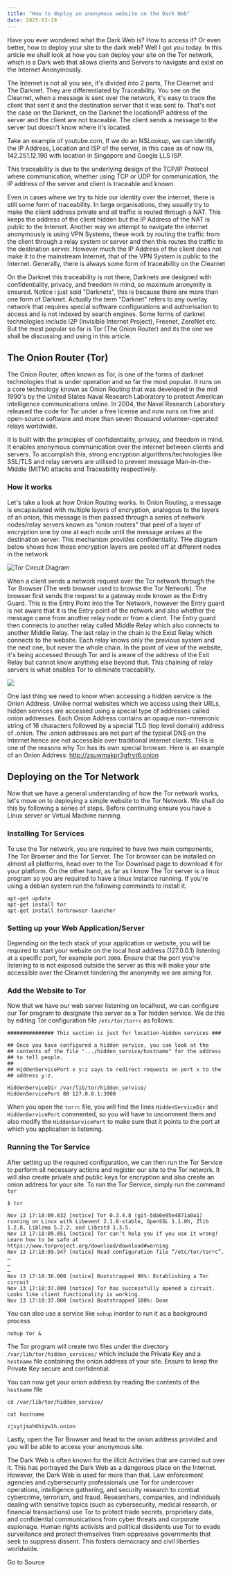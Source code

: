 ```yaml
---
title: "How to deploy an anonymous website on the Dark Web"
date: 2025-03-19
---
```


Have you ever wondered what the Dark Web is? How to access it? Or even better, how to deploy your site to the dark web? Well I got you today. In this article we shall look at how you can deploy your site on the Tor network, which is a Dark web that allows clients and Servers to navigate and exist on the Internet Anonymously.

The Internet is not all you see, it's divided into 2 parts, The Clearnet and The Darknet. They are differentiated by Traceability. You see on the Clearnet, when a message is sent over the network, it's easy to trace the client that sent it and the destination server that it was sent to. That's not the case on the Darknet, on the Darknet the location/IP address of the server and the client are not traceable. The client sends a message to the server but doesn't know where it's located.

Take an example of youtube.com, If we do an NSLookup, we can identify the IP Address, Location and ISP of the server, in this case as of now its, 142.251.12.190 with location in Singapore and Google LLS ISP.

This traceability is due to the underlying design of the TCP/IP Protocol where communication, whether using TCP or UDP for communication, the IP address of the server and client is traceable and known.

Even in cases where we try to hide our identity over the internet, there is still some form of traceability. In large organisations, they usually try to make the client address private and all traffic is routed through a NAT. This keeps the address of the client hidden but the IP Address of the NAT is public to the Internet. Another way we attempt to navigate the internet anonymously is using VPN Systems, these work by routing the traffic from the client through a relay system or server and then this routes the traffic to the destination server. However much the IP Address of the client does not make it to the mainstream Internet, that of the VPN System is public to the Internet. Generally, there is always some form of traceability on the Clearnet

On the Darknet this traceability is not there, Darknets are designed with confidentiality, privacy, and freedom in mind, so maximum anonymity is ensured. Notice i just said "Darknets", this is because there are more than one form of Darknet. Actually the term "Darknet" refers to any overlay network that requires special software configurations and authorisation to access and is not indexed by search engines. Some forms of darknet technologies include I2P (Invisible Internet Project), Freenet, ZeroNet etc. But the most popular so far is Tor (The Onion Router) and its the one we shall be discussing and using in this article.

## The Onion Router (Tor)

The Onion Router, often known as Tor, is one of the forms of darknet technologies that is under operation and so far the most popular. It runs on a core technology known as Onion Routing that was developed in the mid 1990's by the United States Naval Research Laboratory to protect American intelligence communications online. In 2004, the Naval Research Laboratory released the code for Tor under a free license and now runs on free and open-source software and more than seven thousand volunteer-operated relays worldwide.

It is built with the principles of confidentiality, privacy, and freedom in mind. It enables anonymous communication over the internet between clients and servers. To accomplish this, strong encryption algorithms/technologies like SSL/TLS and relay servers are utilised to prevent message Man-in-the-Middle (MITM) attacks and Traceability respectively.

### How it works

Let's take a look at how Onion Routing works. In Onion Routing, a message is encapsulated with multiple layers of encryption, analogous to the layers of an onion, this message is then passed through a series of network nodes/relay servers known as "onion routers" that peel of a layer of encryption one by one at each node until the message arrives at the destination server. This mechanism provides confidentiality. THe diagram below shows how these encryption layers are peeled off at different nodes in the network

![Tor Circuit Diagram](https://media2.dev.to/dynamic/image/width=800%2Cheight=%2Cfit=scale-down%2Cgravity=auto%2Cformat=auto/https%3A%2F%2Fdev-to-uploads.s3.amazonaws.com%2Fuploads%2Farticles%2F90hcs8zr7wbc866af805.png)

When a client sends a network request over the Tor network through the Tor Browser (The web browser used to browse the Tor Network). The browser first sends the request to a gateway node known as the Entry Guard. This is the Entry Point into the Tor Network, however the Entry guard is not aware that it is the Entry point of the network and also whether the message came from another relay node or from a client. The Entry guard then connects to another relay called Middle Relay which also connects to another Middle Relay. The last relay in the chain is the Exist Relay which connects to the website. Each relay knows only the previous system and the next one, but never the whole chain. In the point of view of the website, it's being accessed through Tor and is aware of the address of the Exit Relay but cannot know anything else beyond that. This chaining of relay servers is what enables Tor to eliminate traceability.

![](https://media2.dev.to/dynamic/image/width=800%2Cheight=%2Cfit=scale-down%2Cgravity=auto%2Cformat=auto/https%3A%2F%2Fdev-to-uploads.s3.amazonaws.com%2Fuploads%2Farticles%2Fqio3om0kwcepqq1o5dp4.png)

One last thing we need to know when accessing a hidden service is the Onion Address. Unlike normal websites which we access using their URLs, hidden services are accessed using a special type of addresses called onion addresses. Each Onion Address contains an opaque non-mnemonic string of 16 characters followed by a special TLD (top level domain) address of .onion. The .onion addresses are not part of the typical DNS on the Internet hence are not accessible over traditional internet clients. THis is one of the reasons why Tor has its own special browser. Here is an example of an Onion Address: http://zsuwmakpr3gfryt6.onion

## Deploying on the Tor Network

Now that we have a general understanding of how the Tor network works, let's move on to deploying a simple website to the Tor Network. We shall do this by following a series of steps. Before continuing ensure you have a Linux server or Virtual Machine running.

### Installing Tor Services

To use the Tor network, you are required to have two main components, The Tor Browser and the Tor Server. The Tor browser can be installed on almost all platforms, head over to the Tor Download page to download it for your platform. On the other hand, as far as I know The Tor server is a linux program so you are required to have a linux Instance running. If you're using a debian system run the following commands to install it.  

```
apt-get update
apt-get install tor
apt-get install torbrowser-launcher
```

### Setting up your Web Application/Server

Depending on the tech stack of your application or website, you will be required to start your website on the local host address (127.0.0.1) listening at a specific port, for example port `3000`. Ensure that the port you're listening to is not exposed outside the server as this will make your site accessible over the Clearnet hindering the anonymity we are aiming for.

### Add the Website to Tor

Now that we have our web server listening on localhost, we can configure our Tor program to designate this server as a Tor hidden service. We do this by editing Tor configuration file `/etc/tor/torrc` as follows:  

```
############### This section is just for location-hidden services ###

## Once you have configured a hidden service, you can look at the
## contents of the file ".../hidden_service/hostname" for the address
## to tell people.
##
## HiddenServicePort x y:z says to redirect requests on port x to the
## address y:z.

HiddenServiceDir /var/lib/tor/hidden_service/
HiddenServicePort 80 127.0.0.1:3000

```

When you open the `torrc` file, you will find the lines `HiddenServiceDir` and `HiddenServicePort` commented, so you will have to uncomment them and also modify the `HiddenServicePort` to make sure that it points to the port at which you application is listening.

### Running the Tor Service

After setting up the required configuration, we can then run the Tor Service to perform all necessary actions and register our site to the Tor network. It will also create private and public keys for encryption and also create an onion address for your site. To run the Tor Service, simply run the command `tor`  

```
$ tor

Nov 13 17:18:09.832 [notice] Tor 0.3.4.8 (git-5da0e95e4871a0a1) running on Linux with Libevent 2.1.8-stable, OpenSSL 1.1.0h, Zlib 1.2.8, Liblzma 5.2.2, and Libzstd 1.3.5.
Nov 13 17:18:09.851 [notice] Tor can’t help you if you use it wrong! Learn how to be safe at https://www.torproject.org/download/download#warning
Nov 13 17:18:09.947 [notice] Read configuration file “/etc/tor/torrc”.
…
…
…
Nov 13 17:18:36.000 [notice] Bootstrapped 90%: Establishing a Tor circuit
Nov 13 17:18:37.000 [notice] Tor has successfully opened a circuit. Looks like client functionality is working.
Nov 13 17:18:37.000 [notice] Bootstrapped 100%: Done

```

You can also use a service like `nohup` inorder to run it as a background process  

```
nohup tor &
```

The Tor program will create two files under the directory `/var/lib/tor/hidden_services/` which include the Private Key and a `hostname` file containing the onion address of your site. Ensure to keep the Private Key secure and confidential.

You can now get your onion address by reading the contents of the `hostname` file  

```
cd /var/lib/tor/hidden_service/

cat hostname

zjsytjmah6hiyw1h.onion
```

Lastly, open the Tor Browser and head to the onion address provided and you will be able to access your anonymous site.

The Dark Web is often known for the illicit Activities that are carried out over it. This has portrayed the Dark Web as a dangerous place on the Internet. However, the Dark Web is used for more than that. Law enforcement agencies and cybersecurity professionals use Tor for undercover operations, intelligence gathering, and security research to combat cybercrime, terrorism, and fraud. Researchers, companies, and individuals dealing with sensitive topics (such as cybersecurity, medical research, or financial transactions) use Tor to protect trade secrets, proprietary data, and confidential communications from cyber threats and corporate espionage. Human rights activists and political dissidents use Tor to evade surveillance and protect themselves from oppressive governments that seek to suppress dissent. This fosters democracy and civil liberties worldwide.

Go to Source

